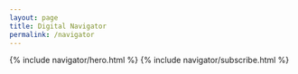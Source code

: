 ```yaml
---
layout: page
title: Digital Navigator
permalink: /navigator
---
```


{% include navigator/hero.html %}
{% include navigator/subscribe.html %}